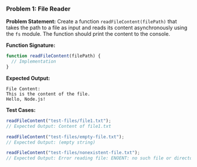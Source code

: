### Problem 1: File Reader

**Problem Statement:**
Create a function `readFileContent(filePath)` that takes the path to a file as input and reads its content asynchronously using the `fs` module. The function should print the content to the console.

**Function Signature:**

```javascript
function readFileContent(filePath) {
  // Implementation
}
```

**Expected Output:**

```
File Content:
This is the content of the file.
Hello, Node.js!
```

**Test Cases:**

```javascript
readFileContent("test-files/file1.txt");
// Expected Output: Content of file1.txt

readFileContent("test-files/empty-file.txt");
// Expected Output: (empty string)

readFileContent("test-files/nonexistent-file.txt");
// Expected Output: Error reading file: ENOENT: no such file or directory...
```
